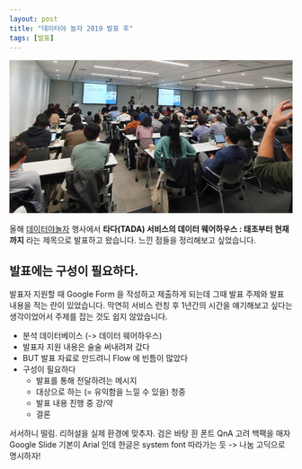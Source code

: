 ```yaml
---
layout: post
title: "데이터야 놀자 2019 발표 후"
tags: [발표]
---
```


![2019-10-20-datayanolja-2019.png](https://raw.githubusercontent.com/chang12/chang12.github.io/master/images/2019-10-20-datayanolja-2019.png)

올해 [데이터야놀자](https://datayanolja.github.io) 행사에서 **타다(TADA) 서비스의 데이터 웨어하우스 : 태초부터 현재까지** 라는 제목으로 발표하고 왔습니다. 느낀 점들을 정리해보고 싶었습니다.

## 발표에는 구성이 필요하다.

발표자 지원할 때 Google Form 을 작성하고 제출하게 되는데 그때 발표 주제와 발표 내용을 적는 란이 있었습니다. 막연히 서비스 런칭 후 1년간의 시간을 얘기해보고 싶다는 생각이었어서 주제를 잡는 것도 쉽지 않았습니다. 

- 분석 데이터베이스 (-> 데이터 웨어하우스)
- 발표자 지원 내용은 술술 써내려져 갔다
- BUT 발표 자료로 만드려니 Flow 에 빈틈이 많았다
- 구성이 필요하다
    - 발표를 통해 전달하려는 메시지 
    - 대상으로 하는 (= 유익함을 느낄 수 있을) 청중
    - 발표 내용 진행 중 강/약
    - 결론

서서하니 떨림. 리허설을 실제 환경에 맞추자.
검은 바탕 흰 폰트
QnA 고려
백팩을 매자
Google Slide 기본이 Arial 인데 한글은 system font 따라가는 듯 -> 나눔 고딕으로 명시하자!